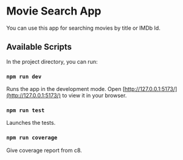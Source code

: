 # Movie Search App

You can use this app for searching movies by title or IMDb Id.

## Available Scripts

In the project directory, you can run:

### `npm run dev`

Runs the app in the development mode.
Open [http://127.0.0.1:5173/](http://127.0.0.1:5173/) to view it in your browser.

### `npm run test`

Launches the tests.

### `npm run coverage`

Give coverage report from c8.